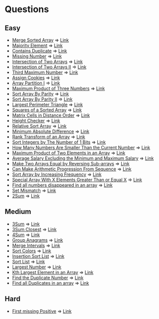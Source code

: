 # Questions

## Easy
- [Merge Sorted Array](https://leetcode.com/problems/merge-sorted-array/) => [Link](https://leetcode.com/submissions/detail/1181788126/)
- [Majority Element](https://leetcode.com/problems/majority-element/) => [Link]()
- [Contains Duplicate](https://leetcode.com/problems/contains-duplicate/) => [Link](https://leetcode.com/submissions/detail/1195839507/)
- [Missing Number](https://leetcode.com/problems/missing-number/) => [Link](https://leetcode.com/submissions/detail/1184883228/)
- [Intersection of Two Arrays](https://leetcode.com/problems/intersection-of-two-arrays/) => [Link]()
- [Intersection of Two Arrays II](https://leetcode.com/problems/intersection-of-two-arrays-ii/) => [Link]()
- [Third Maximum Number](https://leetcode.com/problems/third-maximum-number/) => [Link]()
- [Assign Cookies](https://leetcode.com/problems/assign-cookies/) => [Link]()
- [Array Partition I](https://leetcode.com/problems/array-partition-i/) => [Link]()
- [Maximum Product of Three Numbers](https://leetcode.com/problems/maximum-product-of-three-numbers/) => [Link]()
- [Sort Array By Parity](https://leetcode.com/problems/sort-array-by-parity/) => [Link]()
- [Sort Array By Parity II](https://leetcode.com/problems/sort-array-by-parity-ii/) => [Link]()
- [Largest Perimeter Triangle](https://leetcode.com/problems/largest-perimeter-triangle/) => [Link]()
- [Squares of a Sorted Array](https://leetcode.com/problems/squares-of-a-sorted-array/) => [Link]()
- [Matrix Cells in Distance Order](https://leetcode.com/problems/matrix-cells-in-distance-order/) => [Link]()
- [Height Checker](https://leetcode.com/problems/height-checker/) => [Link]()
- [Relative Sort Array](https://leetcode.com/problems/relative-sort-array/) => [Link]()
- [Minimum Absolute Difference](https://leetcode.com/problems/minimum-absolute-difference/) => [Link]()
- [Rank Transform of an Array](https://leetcode.com/problems/rank-transform-of-an-array/) => [Link]()
- [Sort Integers by The Number of 1 Bits](https://leetcode.com/problems/sort-integers-by-the-number-of-1-bits/) => [Link]()
- [How Many Numbers Are Smaller Than the Current Number](https://leetcode.com/problems/how-many-numbers-are-smaller-than-the-current-number/) => [Link]()
- [Maximum Product of Two Elements in an Array](https://leetcode.com/problems/maximum-product-of-two-elements-in-an-array/) => [Link]()
- [Average Salary Excluding the Minimum and Maximum Salary](https://leetcode.com/problems/average-salary-excluding-the-minimum-and-maximum-salary/) => [Link]()
- [Make Two Arrays Equal by Reversing Sub-arrays](https://leetcode.com/problems/make-two-arrays-equal-by-reversing-sub-arrays/) => [Link]()
- [Can Make Arithmetic Progression From Sequence](https://leetcode.com/problems/can-make-arithmetic-progression-from-sequence/) => [Link]()
- [Sort Array by Increasing Frequency](https://leetcode.com/problems/sort-array-by-increasing-frequency/) => [Link]()
- [Special Array With X Elements Greater Than or Equal X](https://leetcode.com/problems/special-array-with-x-elements-greater-than-or-equal-x/) => [Link]()
- [Find all numbers disappeared in an array](https://leetcode.com/problems/find-all-numbers-disappeared-in-an-array/) => [Link](https://leetcode.com/submissions/detail/1184909150/)
- [Set Mismatch](https://leetcode.com/problems/set-mismatch/) => [Link]()
- [2Sum](https://leetcode.com/problems/two-sum/) => [Link](https://leetcode.com/submissions/detail/1168902832/)

## Medium
- [3Sum](https://leetcode.com/problems/3sum/) => [Link]()
- [3Sum Closest](https://leetcode.com/problems/3sum-closest/) => [Link]()
- [4Sum](https://leetcode.com/problems/4sum/) => [Link]()
- [Group Anagrams](https://leetcode.com/problems/group-anagrams/) => [Link]()
- [Merge Intervals](https://leetcode.com/problems/merge-intervals/) => [Link]()
- [Sort Colors](https://leetcode.com/problems/sort-colors/) => [Link]()
- [Insertion Sort List](https://leetcode.com/problems/insertion-sort-list/) => [Link]()
- [Sort List](https://leetcode.com/problems/sort-list/) => [Link]()
- [Largest Number](https://leetcode.com/problems/largest-number/) => [Link]()
- [Kth Largest Element in an Array](https://leetcode.com/problems/kth-largest-element-in-an-array/) => [Link]()
- [Find the Duplicate Number](https://leetcode.com/problems/find-the-duplicate-number/) => [Link](https://leetcode.com/submissions/detail/1184924918/)
- [Find all Duplicates in an array](https://leetcode.com/problems/find-all-duplicates-in-an-array/) => [Link](https://leetcode.com/submissions/detail/1184934118/)

## Hard
- [First missing Positive](https://leetcode.com/problems/first-missing-positive/) => [Link]()
